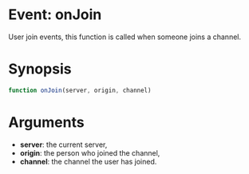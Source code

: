 # Event: onJoin

User join events, this function is called when someone joins a channel.

# Synopsis

```javascript
function onJoin(server, origin, channel)
```

# Arguments

  - **server**: the current server,
  - **origin**: the person who joined the channel,
  - **channel**: the channel the user has joined.
